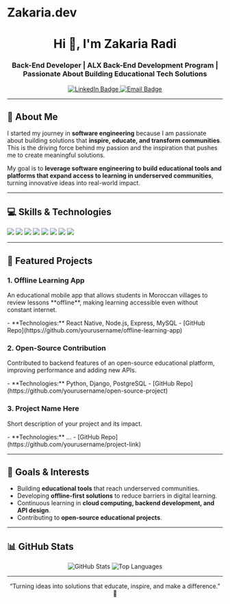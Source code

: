 # Zakaria.dev
<!-- ==================== HEADER ==================== -->
<h1 align="center">Hi 👋, I'm Zakaria Radi</h1>
<h3 align="center">Back-End Developer | ALX Back-End Development Program | Passionate About Building Educational Tech Solutions</h3>

<p align="center">
  <a href="(https://www.linkedin.com/in/zakaria-dev-b39575377/)" target="_blank">
    <img src="https://img.shields.io/badge/LinkedIn-0A66C2?style=for-the-badge&logo=linkedin&logoColor=white" alt="LinkedIn Badge">
  </a>
  <a href="zakariaradi.dev@outlook.com">
    <img src="https://img.shields.io/badge/Email-D14836?style=for-the-badge&logo=gmail&logoColor=white" alt="Email Badge">
  </a>
</p>

---

<!-- ==================== ABOUT ME ==================== -->
## 🌱 About Me
I started my journey in **software engineering** because I am passionate about building solutions that **inspire, educate, and transform communities**. This is the driving force behind my passion and the inspiration that pushes me to create meaningful solutions.  

My goal is to **leverage software engineering to build educational tools and platforms that expand access to learning in underserved communities**, turning innovative ideas into real-world impact.

---

<!-- ==================== SKILLS ==================== -->
## 💻 Skills & Technologies
<div>
  <img src="https://img.shields.io/badge/Language-Python-3776AB?style=for-the-badge&logo=python&logoColor=white"/>
  <img src="https://img.shields.io/badge/Language-JavaScript-F7DF1E?style=for-the-badge&logo=javascript&logoColor=black"/>
  <img src="https://img.shields.io/badge/Backend-Node.js-339933?style=for-the-badge&logo=node.js&logoColor=white"/>
  <img src="https://img.shields.io/badge/Framework-Express.js-000000?style=for-the-badge"/>
  <img src="https://img.shields.io/badge/Database-MySQL-4479A1?style=for-the-badge&logo=mysql&logoColor=white"/>
  <img src="https://img.shields.io/badge/Database-PostgreSQL-316192?style=for-the-badge&logo=postgresql&logoColor=white"/>
  <img src="https://img.shields.io/badge/Cloud-AWS-232F3E?style=for-the-badge&logo=amazon-aws&logoColor=white"/>
  <img src="https://img.shields.io/badge/Tools-Git-F05032?style=for-the-badge&logo=git&logoColor=white"/>
</div>

---

<!-- ==================== PROJECTS ==================== -->
## 🚀 Featured Projects

### 1. **Offline Learning App**
<p>An educational mobile app that allows students in Moroccan villages to review lessons **offline**, making learning accessible even without constant internet.</p>
- **Technologies:** React Native, Node.js, Express, MySQL
- [GitHub Repo](https://github.com/yourusername/offline-learning-app)

### 2. **Open-Source Contribution**
<p>Contributed to backend features of an open-source educational platform, improving performance and adding new APIs.</p>
- **Technologies:** Python, Django, PostgreSQL
- [GitHub Repo](https://github.com/yourusername/open-source-project)

### 3. **Project Name Here**
<p>Short description of your project and its impact.</p>
- **Technologies:** ...
- [GitHub Repo](https://github.com/yourusername/project-link)

---

<!-- ==================== GOALS & INTERESTS ==================== -->
## 🌟 Goals & Interests
- Building **educational tools** that reach underserved communities.  
- Developing **offline-first solutions** to reduce barriers in digital learning.  
- Continuous learning in **cloud computing, backend development, and API design**.  
- Contributing to **open-source educational projects**.

---

<!-- ==================== STATS ==================== -->
## 📊 GitHub Stats
<p align="center">
  <img src="https://github-readme-stats.vercel.app/api?username=yourusername&show_icons=true&theme=radical" alt="GitHub Stats" />
  <img src="https://github-readme-stats.vercel.app/api/top-langs/?username=yourusername&layout=compact&theme=radical" alt="Top Languages" />
</p>

---

<!-- ==================== FOOTER ==================== -->
<p align="center">“Turning ideas into solutions that educate, inspire, and make a difference.” 🚀</p>
